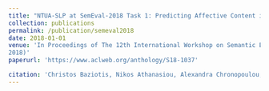 ```yaml
---
title: "NTUA-SLP at SemEval-2018 Task 1: Predicting Affective Content in Tweets with Deep Attentive RNNs and Transfer Learning"
collection: publications
permalink: /publication/semeval2018
date: 2018-01-01
venue: 'In Proceedings of The 12th International Workshop on Semantic Evaluation (SemEval
2018)'
paperurl: 'https://www.aclweb.org/anthology/S18-1037'

citation: 'Christos Baziotis, Nikos Athanasiou, Alexandra Chronopoulou, Athanasia Kolovou, Georgios Paraskevopoulos, Nikolaos Ellinas, Shrikanth Narayanan, Alexandros Potamianos. (2018). &quot;&quot; <i>SemEval-2018</i>. 1(3).'
---
```






